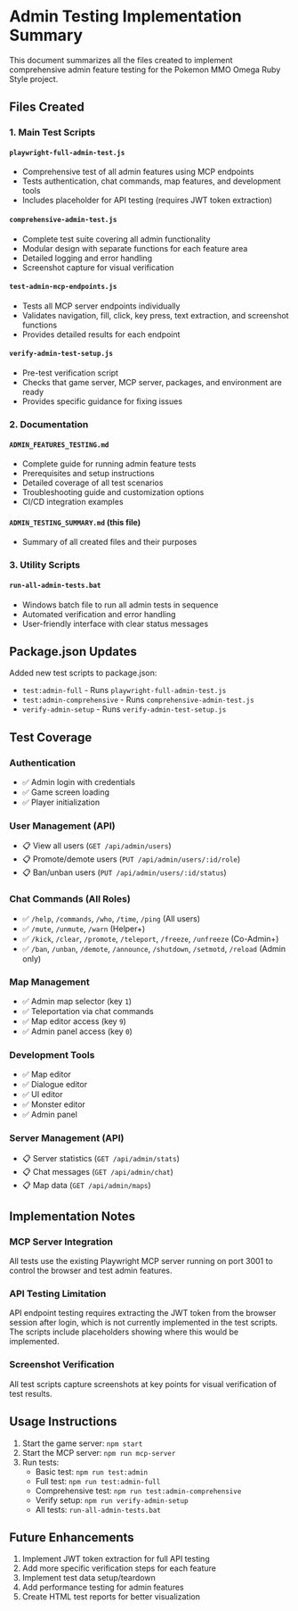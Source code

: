 # Admin Testing Implementation Summary

This document summarizes all the files created to implement comprehensive admin feature testing for the Pokemon MMO Omega Ruby Style project.

## Files Created

### 1. Main Test Scripts

#### `playwright-full-admin-test.js`
- Comprehensive test of all admin features using MCP endpoints
- Tests authentication, chat commands, map features, and development tools
- Includes placeholder for API testing (requires JWT token extraction)

#### `comprehensive-admin-test.js`
- Complete test suite covering all admin functionality
- Modular design with separate functions for each feature area
- Detailed logging and error handling
- Screenshot capture for visual verification

#### `test-admin-mcp-endpoints.js`
- Tests all MCP server endpoints individually
- Validates navigation, fill, click, key press, text extraction, and screenshot functions
- Provides detailed results for each endpoint

#### `verify-admin-test-setup.js`
- Pre-test verification script
- Checks that game server, MCP server, packages, and environment are ready
- Provides specific guidance for fixing issues

### 2. Documentation

#### `ADMIN_FEATURES_TESTING.md`
- Complete guide for running admin feature tests
- Prerequisites and setup instructions
- Detailed coverage of all test scenarios
- Troubleshooting guide and customization options
- CI/CD integration examples

#### `ADMIN_TESTING_SUMMARY.md` (this file)
- Summary of all created files and their purposes

### 3. Utility Scripts

#### `run-all-admin-tests.bat`
- Windows batch file to run all admin tests in sequence
- Automated verification and error handling
- User-friendly interface with clear status messages

## Package.json Updates

Added new test scripts to package.json:
- `test:admin-full` - Runs `playwright-full-admin-test.js`
- `test:admin-comprehensive` - Runs `comprehensive-admin-test.js`
- `verify-admin-setup` - Runs `verify-admin-test-setup.js`

## Test Coverage

### Authentication
- ✅ Admin login with credentials
- ✅ Game screen loading
- ✅ Player initialization

### User Management (API)
- 📋 View all users (`GET /api/admin/users`)
- 📋 Promote/demote users (`PUT /api/admin/users/:id/role`)
- 📋 Ban/unban users (`PUT /api/admin/users/:id/status`)

### Chat Commands (All Roles)
- ✅ `/help`, `/commands`, `/who`, `/time`, `/ping` (All users)
- ✅ `/mute`, `/unmute`, `/warn` (Helper+)
- ✅ `/kick`, `/clear`, `/promote`, `/teleport`, `/freeze`, `/unfreeze` (Co-Admin+)
- ✅ `/ban`, `/unban`, `/demote`, `/announce`, `/shutdown`, `/setmotd`, `/reload` (Admin only)

### Map Management
- ✅ Admin map selector (key `1`)
- ✅ Teleportation via chat commands
- ✅ Map editor access (key `9`)
- ✅ Admin panel access (key `0`)

### Development Tools
- ✅ Map editor
- ✅ Dialogue editor
- ✅ UI editor
- ✅ Monster editor
- ✅ Admin panel

### Server Management (API)
- 📋 Server statistics (`GET /api/admin/stats`)
- 📋 Chat messages (`GET /api/admin/chat`)
- 📋 Map data (`GET /api/admin/maps`)

## Implementation Notes

### MCP Server Integration
All tests use the existing Playwright MCP server running on port 3001 to control the browser and test admin features.

### API Testing Limitation
API endpoint testing requires extracting the JWT token from the browser session after login, which is not currently implemented in the test scripts. The scripts include placeholders showing where this would be implemented.

### Screenshot Verification
All test scripts capture screenshots at key points for visual verification of test results.

## Usage Instructions

1. Start the game server: `npm start`
2. Start the MCP server: `npm run mcp-server`
3. Run tests:
   - Basic test: `npm run test:admin`
   - Full test: `npm run test:admin-full`
   - Comprehensive test: `npm run test:admin-comprehensive`
   - Verify setup: `npm run verify-admin-setup`
   - All tests: `run-all-admin-tests.bat`

## Future Enhancements

1. Implement JWT token extraction for full API testing
2. Add more specific verification steps for each feature
3. Implement test data setup/teardown
4. Add performance testing for admin features
5. Create HTML test reports for better visualization